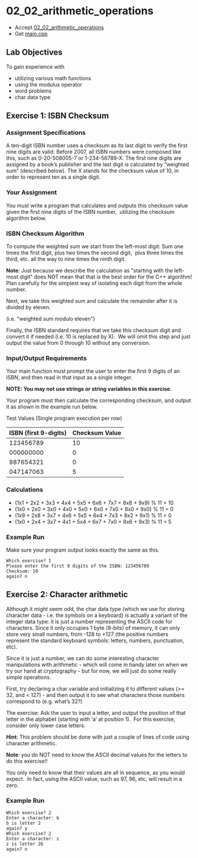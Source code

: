 # 02_02_arithmetic_operations

- Accept [02_02_arithmetic_operations](https://classroom.github.com/a/pRSVQ2xq)
- Get [main.cpp](main.cpp)

## Lab Objectives

To gain experience with
- utilizing various math functions
- using the modulus operator
- word problems
- char data type


## Exercise 1: ISBN Checksum

### Assignment Specifications

A ten-digit ISBN number uses a checksum as its last digit to verify the first nine digits are valid. Before 2007, all ISBN numbers were composed like this, such as 0-20-508005-7 or 1-234-56789-X. The first nine digits are assigned by a book’s publisher and the last digit is calculated by “weighted sum” (described below). The X stands for the checksum value of 10, in order to represent ten as a single digit.

### Your Assignment

You must write a program that calculates and outputs this checksum value given the first nine digits of the ISBN number,  utilizing the checksum algorithm below.

### ISBN Checksum Algorithm

To compute the weighted sum we start from the left-most digit:
Sum one times the first digit, plus two times the second digit,  plus three times the third, etc. all the way to nine times the ninth digit.

**Note**: Just because we describe the calculation as "starting with the left-most digit" does NOT mean that that is the best order for the C++ algorithm! Plan carefully for the simplest way of isolating each digit from the whole number.

Next, we take this weighted sum and calculate the remainder after it is divided by eleven.

(i.e. "weighted sum modulo eleven")

Finally, the ISBN standard requires that we take this checksum digit and convert it if needed (i.e. 10 is replaced by X).  We will omit this step and just output the value from 0 through 10 without any conversion.

### Input/Output Requirements

Your main function must prompt the user to enter the first 9 digits of an ISBN, and then read in that input as a single integer.

**NOTE: You may not use strings or string variables in this exercise.**

Your program must then calculate the corresponding checksum, and output it as shown in the example run below.

Test Values (Single program execution per row)

| ISBN (first 9-digits) | Checksum Value |
| --------------------- | -------------- |
| 123456789             | 10             |
| 000000000             | 0              |
| 987654321             | 0              |
| 047147063             | 5              |

### Calculations 

- (1x1 + 2x2 + 3x3 + 4x4 + 5x5 + 6x6 + 7x7 + 8x8 + 9x9) % 11 = 10
- (1x0 + 2x0 + 3x0 + 4x0 + 5x0 + 6x0 + 7x0 + 8x0 + 9x0) % 11 = 0
- (1x9 + 2x8 + 3x7 + 4x6 + 5x5 + 6x4 + 7x3 + 8x2 + 9x1) % 11 = 0
- (1x0 + 2x4 + 3x7 + 4x1 + 5x4 + 6x7 + 7x0 + 8x6 + 9x3) % 11 = 5

### Example Run

Make sure your program output looks exactly the same as this.

```
Which exercise? 1
Please enter the first 9 digits of the ISBN: 123456789
Checksum: 10
again? n
```


## Exercise 2: Character arithmetic

Although it might seem odd, the char data type (which we use for storing character data - i.e. the symbols on a keyboard) is actually a variant of the integer data type: it is just a number representing the ASCII code for characters. Since it only occupies 1 byte (8-bits) of memory, it can only store very small numbers, from -128 to +127 (the positive numbers represent the standard keyboard symbols: letters, numbers, punctuation, etc).

Since it is just a number, we can do some interesting character manipulations with arithmetic - which will come in handy later on when we try our hand at cryptography - but for now, we will just do some really simple operations.

First, try declaring a char variable and initializing it to different values (>= 32, and < 127) - and then output it to see what characters those numbers correspond to (e.g. what’s 32?) 

The exercise: Ask the user to input a letter, and output the position of that letter in the alphabet (starting with ‘a’ at position 1).  For this exercise, consider only lower case letters.

**Hint**: This problem should be done with just a couple of lines of code using character arithmetic.

**Note**: you do NOT need to know the ASCII decimal values for the letters to do this exercise!!

You only need to know that their values are all in sequence, as you would expect.  In fact, using the ASCII value, such as 97, 96, etc, will result in a zero.  

### Example Run

```
Which exercise? 2
Enter a character: b
b is letter 2
again? y
Which exercise? 2
Enter a character: z
z is letter 26
again? n
```
